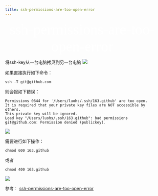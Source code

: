 ```yaml
---
title: ssh-permissions-are-too-open-error
---
```


<font color=white face="粗黑体" size=10><center>ssh-permissions-are-too-open-error</center></font>

将ssh-key从一台电脑拷贝到另一台电脑
![](./0F134DB8-2AAB-4D41-8563-11AC0F049EFD.png '')

如果直接执行如下命令：

    ssh -T git@github.com

则会报如下错误：

    Permissions 0644 for '/Users/luohs/.ssh/163.github' are too open.
    It is required that your private key files are NOT accessible by others.
    This private key will be ignored.
    Load key "/Users/luohs/.ssh/163.github": bad permissions
    git@github.com: Permission denied (publickey).

![](./1FC3F3AF-ECE5-468B-9248-A55723B19A30.png '')

需要进行如下操作：

    chmod 600 163.github

或者

    chmod 400 163.github

![](./E0A36E82-1191-4822-813E-9FC7363E0C02.png '')

参考：
[ssh-permissions-are-too-open-error](https://stackoverflow.com/questions/9270734/ssh-permissions-are-too-open-error)
